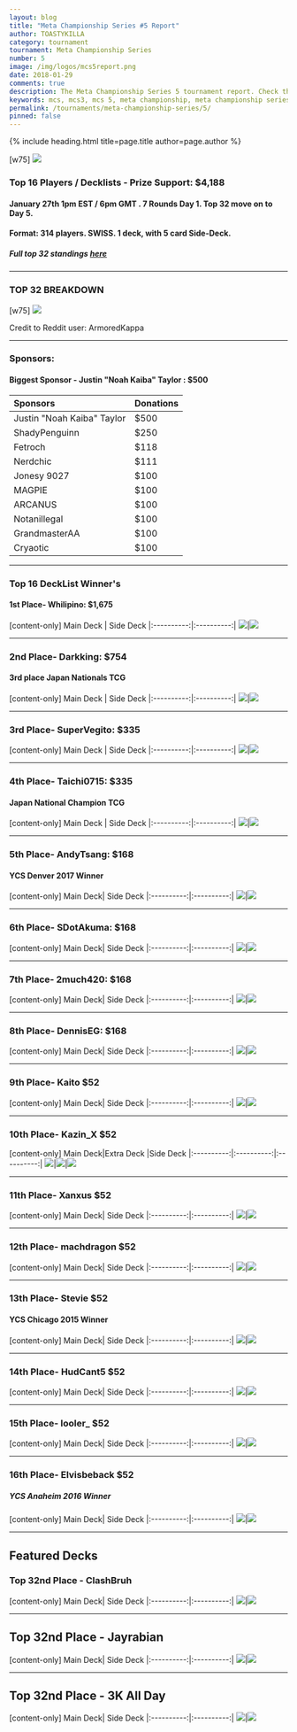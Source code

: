 ```yaml
---
layout: blog
title: "Meta Championship Series #5 Report"
author: TOASTYKILLA
category: tournament
tournament: Meta Championship Series
number: 5
image: /img/logos/mcs5report.png
date: 2018-01-29
comments: true
description: The Meta Championship Series 5 tournament report. Check the prize winners and their decks here.
keywords: mcs, mcs3, mcs 5, meta championship, meta championship series, meta championship 5, meta championship series 5, mcs decks, mcs3 decks
permalink: /tournaments/meta-championship-series/5/
pinned: false
---
```


{% include heading.html title=page.title author=page.author %}

[w75]
![](https://media.discordapp.net/attachments/380762490931249172/407748286175379476/MCS5_Event_Report_Thumbnail.png?width=1000&height=400)

### Top 16 Players / Decklists - Prize Support: $4,188

#### January 27th 1pm EST / 6pm GMT . 7 Rounds Day 1. Top 32 move on to Day 5. 

#### Format: 314 players. SWISS. 1 deck, with 5 card Side-Deck.

##### Full top 32 standings [here](https://smash.gg/tournament/meta-championship-series-v/events/mcs-v/standings)

---------- 

### TOP 32 BREAKDOWN

[w75]
![](https://media.discordapp.net/attachments/388780826596343814/407563057565270030/v53JacW.jpg?width=900&height=400)

Credit to Reddit user: ArmoredKappa

----------

### Sponsors:
#### Biggest Sponsor - Justin "Noah Kaiba" Taylor : $500

|Sponsors|Donations
| :------- | :---- |
|Justin "Noah Kaiba" Taylor| $500|
|ShadyPenguinn|$250|
|Fetroch| $118|
|Nerdchic|$111|
|Jonesy 9027|$100|
|MAGPIE|$100|
|ARCANUS|$100|
|Notanillegal|$100|
|GrandmasterAA|$100|
|Cryaotic|$100|

----------

### Top 16 DeckList Winner's

#### 1st Place- Whilipino: $1,675

[content-only]
Main Deck | Side Deck
|:----------:|:----------:|
![](https://i.imgur.com/fbDpCCm.png)|![](https://i.imgur.com/zYthBiV.png)

----------

### ​2nd Place- Darkking: $754
#### 3rd place Japan Nationals TCG

[content-only]
Main Deck | Side Deck
|:----------:|:----------:|
![](https://i.imgur.com/GGakUk6.jpg)|![](https://i.imgur.com/1ChxUHy.jpg)

----------

### ​3rd Place- SuperVegito: $335

[content-only]
Main Deck | Side Deck
|:----------:|:----------:|
![](https://i.imgur.com/VkGWrsP.png)|![](https://i.imgur.com/HxubKBn.png)

----------

### ​4th Place- Taichi0715: $335
#### Japan National Champion TCG

[content-only]
Main Deck | Side Deck
|:----------:|:----------:|
![](https://i.imgur.com/Rm84xrw.png)|![](https://i.imgur.com/l8x4b6l.png)

----------

### ​5th Place- AndyTsang: $168
#### YCS Denver 2017 Winner

[content-only]
Main Deck| Side Deck
|:----------:|:----------:|
![](https://i.imgur.com/S8ChsSo.png)|![](https://i.imgur.com/NaEH1Ln.png)

----------

### 6​th Place- SDotAkuma: $168

[content-only]
Main Deck| Side Deck
|:----------:|:----------:|
![](https://i.imgur.com/Sv6qHTw.jpg)|![](https://i.imgur.com/TQex8ZG.png)

----------

### ​7th Place- 2much420: $168

[content-only]
Main Deck| Side Deck
|:----------:|:----------:|
![](https://i.imgur.com/NyrydCP.png)|![](https://i.imgur.com/AOrJbxM.png)

----------

### ​8th Place- DennisEG: $168

[content-only]
Main Deck| Side Deck
|:----------:|:----------:|
![](https://i.imgur.com/ySIDdTc.png)|![](https://i.imgur.com/UUyqwwT.png)

----------

###  9th Place- Kaito $52

[content-only]
Main Deck| Side Deck
|:----------:|:----------:|
![](https://i.imgur.com/TzYIC7e.png)|![](https://i.imgur.com/FK0NEYU.png)

----------

###  10th Place- Kazin_X  $52

[content-only]
Main Deck|Extra Deck |Side Deck
|:----------:|:----------:|:----------:|
![](https://i.imgur.com/foE1UEW.jpg)|![](https://i.imgur.com/PEyjWMC.jpg)|![](https://i.imgur.com/wY30Mi9.jpg)

----------

###  11th Place- Xanxus $52

[content-only]
Main Deck| Side Deck
|:----------:|:----------:|
![](https://i.imgur.com/GQ50T24.png)|![](https://i.imgur.com/MNvNwUS.png)

----------

###  12th Place- machdragon $52

[content-only]
Main Deck| Side Deck
|:----------:|:----------:|
![](https://i.imgur.com/yTeNf3E.png)|![](https://i.imgur.com/fAT4MI0.png)

----------

###  13th Place- Stevie $52
#### YCS Chicago 2015 Winner

[content-only]
Main Deck| Side Deck
|:----------:|:----------:|
![](https://i.imgur.com/Ez1YLNd.png)|![](https://i.imgur.com/ds6oGQO.png)

----------

###  14th Place- HudCant5 $52

[content-only]
Main Deck| Side Deck
|:----------:|:----------:|
![](https://i.imgur.com/epupQnZ.png)|![](https://i.imgur.com/t4qWnlh.png)

----------

###  15th Place- looler_ $52

[content-only]
Main Deck| Side Deck
|:----------:|:----------:|
![](https://i.imgur.com/s5ENL2H.png)|![](https://i.imgur.com/yMQtlgr.png)

----------
###  16th Place- Elvisbeback $52
##### YCS Anaheim 2016 Winner 

[content-only]
Main Deck| Side Deck
|:----------:|:----------:|
![](https://i.imgur.com/eidBzed.png)|![](https://i.imgur.com/o7LclUy.png)

----------

## Featured Decks
### Top 32nd Place - ClashBruh

[content-only]
Main Deck| Side Deck
|:----------:|:----------:|
![](https://i.imgur.com/Qtqnwlj.jpg)|![](https://i.imgur.com/moLzld4.jpg)

----------

## Top 32nd Place - Jayrabian

[content-only]
Main Deck| Side Deck
|:----------:|:----------:|
![](https://i.imgur.com/CrSoHxQ.png)|![](https://i.imgur.com/MVjUJc3.png)

----------

## Top 32nd Place - 3K All Day

[content-only]
Main Deck| Side Deck
|:----------:|:----------:|
![](https://i.imgur.com/Lx6Nyds.png)|![](https://i.imgur.com/OyF0PD4.png)
